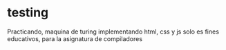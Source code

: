 # testing
Practicando, maquina de turing implementando html, css y js 
solo es fines educativos, para la asignatura de compiladores  

